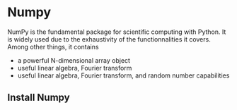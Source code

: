 # Numpy
NumPy is the fundamental package for scientific computing with Python. It is widely used due to the exhaustivity of the functionnalities it covers. Among other things, it contains
 - a powerful N-dimensional array object
 - useful linear algebra, Fourier transform
 - useful linear algebra, Fourier transform, and random number capabilities
 
 

## Install Numpy
